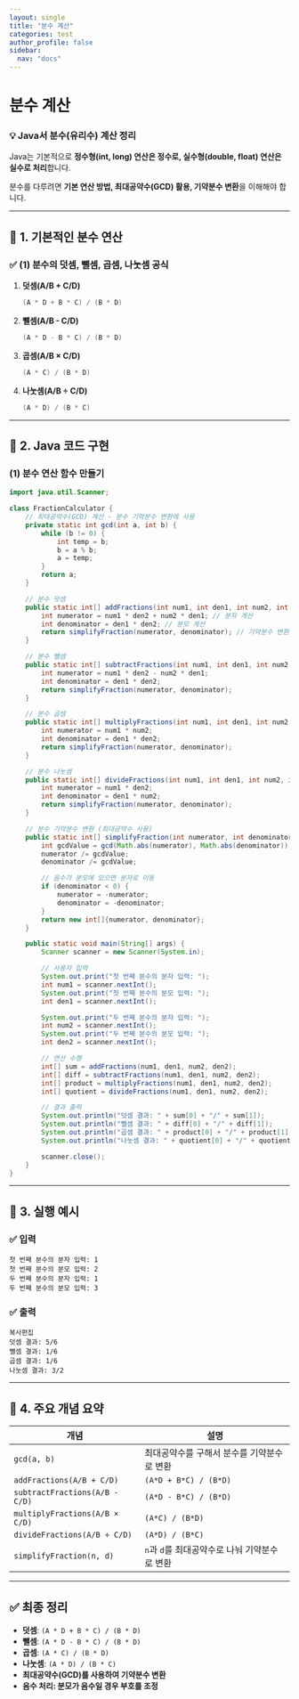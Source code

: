 ```yaml
---
layout: single
title: "분수 계산"
categories: test
author_profile: false
sidebar:
  nav: "docs"
---
```


# 분수 계산

### **💡 Java서 분수(유리수) 계산 정리**

Java는 기본적으로 **정수형(int, long) 연산은 정수로, 실수형(double, float) 연산은 실수로 처리**합니다.

분수를 다루려면 **기본 연산 방법, 최대공약수(GCD) 활용, 기약분수 변환**을 이해해야 합니다.

---

## **🔹 1. 기본적인 분수 연산**

### ✅ **(1) 분수의 덧셈, 뺄셈, 곱셈, 나눗셈 공식**

1. **덧셈(A/B + C/D)**

   ```java
   (A * D + B * C) / (B * D)
   ```

2. **뺄셈(A/B - C/D)**

   ```java
   (A * D - B * C) / (B * D)
   ```

3. **곱셈(A/B × C/D)**

   ```java
   (A * C) / (B * D)
   ```

4. **나눗셈(A/B ÷ C/D)**

   ```java
   (A * D) / (B * C)
   ```

---

## **🔹 2. Java 코드 구현**

### **(1) 분수 연산 함수 만들기**

```java
import java.util.Scanner;

class FractionCalculator {
    // 최대공약수(GCD) 계산 - 분수 기약분수 변환에 사용
    private static int gcd(int a, int b) {
        while (b != 0) {
            int temp = b;
            b = a % b;
            a = temp;
        }
        return a;
    }

    // 분수 덧셈
    public static int[] addFractions(int num1, int den1, int num2, int den2) {
        int numerator = num1 * den2 + num2 * den1; // 분자 계산
        int denominator = den1 * den2; // 분모 계산
        return simplifyFraction(numerator, denominator); // 기약분수 변환
    }

    // 분수 뺄셈
    public static int[] subtractFractions(int num1, int den1, int num2, int den2) {
        int numerator = num1 * den2 - num2 * den1;
        int denominator = den1 * den2;
        return simplifyFraction(numerator, denominator);
    }

    // 분수 곱셈
    public static int[] multiplyFractions(int num1, int den1, int num2, int den2) {
        int numerator = num1 * num2;
        int denominator = den1 * den2;
        return simplifyFraction(numerator, denominator);
    }

    // 분수 나눗셈
    public static int[] divideFractions(int num1, int den1, int num2, int den2) {
        int numerator = num1 * den2;
        int denominator = den1 * num2;
        return simplifyFraction(numerator, denominator);
    }

    // 분수 기약분수 변환 (최대공약수 사용)
    public static int[] simplifyFraction(int numerator, int denominator) {
        int gcdValue = gcd(Math.abs(numerator), Math.abs(denominator)); // 절댓값으로 GCD 계산
        numerator /= gcdValue;
        denominator /= gcdValue;

        // 음수가 분모에 있으면 분자로 이동
        if (denominator < 0) {
            numerator = -numerator;
            denominator = -denominator;
        }
        return new int[]{numerator, denominator};
    }

    public static void main(String[] args) {
        Scanner scanner = new Scanner(System.in);

        // 사용자 입력
        System.out.print("첫 번째 분수의 분자 입력: ");
        int num1 = scanner.nextInt();
        System.out.print("첫 번째 분수의 분모 입력: ");
        int den1 = scanner.nextInt();

        System.out.print("두 번째 분수의 분자 입력: ");
        int num2 = scanner.nextInt();
        System.out.print("두 번째 분수의 분모 입력: ");
        int den2 = scanner.nextInt();

        // 연산 수행
        int[] sum = addFractions(num1, den1, num2, den2);
        int[] diff = subtractFractions(num1, den1, num2, den2);
        int[] product = multiplyFractions(num1, den1, num2, den2);
        int[] quotient = divideFractions(num1, den1, num2, den2);

        // 결과 출력
        System.out.println("덧셈 결과: " + sum[0] + "/" + sum[1]);
        System.out.println("뺄셈 결과: " + diff[0] + "/" + diff[1]);
        System.out.println("곱셈 결과: " + product[0] + "/" + product[1]);
        System.out.println("나눗셈 결과: " + quotient[0] + "/" + quotient[1]);

        scanner.close();
    }
}
```

---

## **🔹 3. 실행 예시**

### ✅ **입력**

```
첫 번째 분수의 분자 입력: 1
첫 번째 분수의 분모 입력: 2
두 번째 분수의 분자 입력: 1
두 번째 분수의 분모 입력: 3
```

### ✅ **출력**

```
복사편집
덧셈 결과: 5/6
뺄셈 결과: 1/6
곱셈 결과: 1/6
나눗셈 결과: 3/2
```

---

## **🔹 4. 주요 개념 요약**

| 개념                           | 설명                                          |
| ------------------------------ | --------------------------------------------- |
| `gcd(a, b)`                    | 최대공약수를 구해서 분수를 기약분수로 변환    |
| `addFractions(A/B + C/D)`      | `(A*D + B*C) / (B*D)`                         |
| `subtractFractions(A/B - C/D)` | `(A*D - B*C) / (B*D)`                         |
| `multiplyFractions(A/B × C/D)` | `(A*C) / (B*D)`                               |
| `divideFractions(A/B ÷ C/D)`   | `(A*D) / (B*C)`                               |
| `simplifyFraction(n, d)`       | `n`과 `d`를 최대공약수로 나눠 기약분수로 변환 |

---

## **✅ 최종 정리**

- **덧셈**: `(A * D + B * C) / (B * D)`
- **뺄셈**: `(A * D - B * C) / (B * D)`
- **곱셈**: `(A * C) / (B * D)`
- **나눗셈**: `(A * D) / (B * C)`
- **최대공약수(GCD)를 사용하여 기약분수 변환**
- **음수 처리: 분모가 음수일 경우 부호를 조정**
